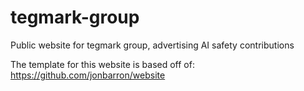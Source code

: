 # tegmark-group
Public website for tegmark group, advertising AI safety contributions

The template for this website is based off of: https://github.com/jonbarron/website

